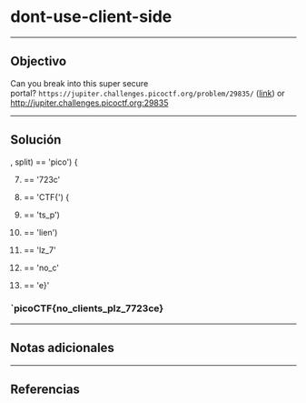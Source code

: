 # dont-use-client-side

---
## Objectivo
Can you break into this super secure portal? `https://jupiter.challenges.picoctf.org/problem/29835/` ([link](https://jupiter.challenges.picoctf.org/problem/29835/)) or http://jupiter.challenges.picoctf.org:29835

---
## Solución
, split) == 'pico') {

7) == '723c'

2) == 'CTF{') {

5) == 'ts_p')

4) == 'lien')

6) == 'lz_7'

3) == 'no_c'

8) == 'e}'

### `picoCTF{no_clients_plz_7723ce}

---
## Notas adicionales

---
## Referencias
